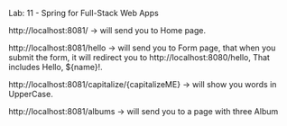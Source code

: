 Lab: 11 - Spring for Full-Stack Web Apps

http://localhost:8081/ ->
will send you to Home page.

http://localhost:8081/hello ->
will send you to Form page, that when you submit the form, it will redirect you to http://localhost:8080/hello, That includes Hello, ${name}!.

http://localhost:8081/capitalize/{capitalizeME} ->
will show you words in UpperCase.

http://localhost:8081/albums ->
will send you to a page with three Album